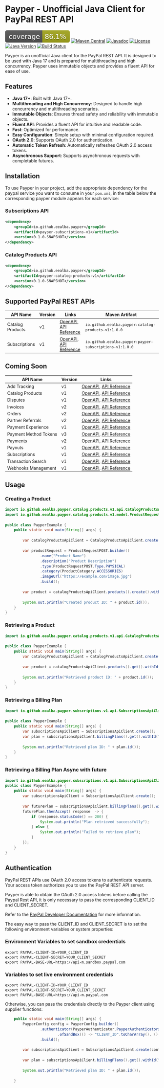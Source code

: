 # Payper - Unofficial Java Client for PayPal REST API
[![Coverage](.github/badges/jacoco.svg)](https://github.com/eealba/payper/actions/workflows/github_action.yaml)
[![Maven Central](https://img.shields.io/maven-central/v/io.github.eealba/payper.svg?label=Maven%20Central)](https://central.sonatype.com/artifact/io.github.eealba/payper)
[![Javadoc](https://javadoc.io/badge2/io.github.eealba/payper/javadoc.io.svg)](https://javadoc.io/doc/io.github.eealba/payper)
[![License](https://img.shields.io/badge/License-Apache%202.0-green.svg)](https://opensource.org/licenses/Apache-2.0)
[![Java Version](https://img.shields.io/badge/Java-17%2B-brightgreen)](https://www.oracle.com/java/technologies/javase/jdk17-archive-downloads.html)
[![Build Status](https://github.com/eealba/payper/actions/workflows/github_action.yaml/badge.svg)](https://github.com/eealba/payper/actions)


Payper is an unofficial Java client for the PayPal REST API. It is designed to be used with Java 17 and is prepared 
for multithreading and high concurrency. Payper uses immutable objects and provides a fluent API for ease of use.

## Features

- **Java 17+**: Built with Java 17+.
- **Multithreading and High Concurrency**: Designed to handle high concurrency and multithreading scenarios.
- **Immutable Objects**: Ensures thread safety and reliability with immutable objects.
- **Fluent API**: Provides a fluent API for intuitive and readable code.
- **Fast**: Optimized for performance.
- **Easy Configuration**: Simple setup with minimal configuration required.
- **OAuth 2.0**: Supports OAuth 2.0 for authentication.
- **Automatic Token Refresh**: Automatically refreshes OAuth 2.0 access tokens.
- **Asynchronous Support**: Supports asynchronous requests with completable futures.

## Installation

To use Payper in your project, add the appropriate dependency for the paypal service you want to consume 
in your `pom.xml`, in the table below the corresponding payper module appears for each service:

### Subscriptions API
```xml
<dependency>
    <groupId>io.github.eealba.payper</groupId>
    <artifactId>payper-subscriptions-v1</artifactId>
    <version>0.1.0-SNAPSHOT</version>
</dependency>
```
### Catalog Products API
```xml
<dependency>
    <groupId>io.github.eealba.payper</groupId>
    <artifactId>payper-catalog-products-v1</artifactId>
    <version>0.1.0-SNAPSHOT</version>
</dependency>
```

## Supported PayPal REST APIs

| API Name              | Version | Links                                                                                                                                                                                         | Maven Artifact                                           |
|-----------------------|---------|-----------------------------------------------------------------------------------------------------------------------------------------------------------------------------------------------|----------------------------------------------------------|
| Catalog Products      | v1      | [OpenAPI](https://github.com/paypal/paypal-rest-api-specifications/blob/main/openapi/catalogs_products_v1.json), [API Reference](https://developer.paypal.com/docs/api/catalog-products/v1/)  | `io.github.eealba.payper:catalog-products-v1:1.0.0`      |
| Subscriptions         | v1      | [OpenAPI](https://github.com/paypal/paypal-rest-api-specifications/blob/main/openapi/billing_subscriptions_v1.json), [API Reference](https://developer.paypal.com/docs/api/subscriptions/v1/) | `io.github.eealba.payper:payper-subscriptions-v1:1.0.0`  |

## Coming Soon
| API Name              | Version | Links                                                                                                                                                  |
|-----------------------|---------|--------------------------------------------------------------------------------------------------------------------------------------------------------|
| Add Tracking          | v1      | [OpenAPI](https://github.com/paypal/paypal-rest-api-specifications/blob/main/openapi/shipping_shipment_tracking_v1.json), [API Reference](https://developer.paypal.com/docs/api/tracking/v1/)                           |
| Catalog Products      | v1      | [OpenAPI](https://github.com/paypal/paypal-rest-api-specifications/blob/main/openapi/catalogs_products_v1.json), [API Reference](https://developer.paypal.com/docs/api/catalog-products/v1/)                            |
| Disputes              | v1      | [OpenAPI](https://github.com/paypal/paypal-rest-api-specifications/blob/main/openapi/customer_disputes_v1.json), [API Reference](https://developer.paypal.com/docs/api/customer-disputes/v1/)                           |
| Invoices              | v2      | [OpenAPI](https://github.com/paypal/paypal-rest-api-specifications/blob/main/openapi/invoicing_v2.json), [API Reference](https://developer.paypal.com/docs/api/invoicing/v2/)                                           |
| Orders                | v2      | [OpenAPI](https://github.com/paypal/paypal-rest-api-specifications/blob/main/openapi/checkout_orders_v2.json), [API Reference](https://developer.paypal.com/docs/api/orders/v2/)                                        |
| Partner Referrals     | v2      | [OpenAPI](https://github.com/paypal/paypal-rest-api-specifications/blob/main/openapi/customer_partner_referrals_v2.json), [API Reference](https://developer.paypal.com/docs/api/partner-referrals/v2/)                  |
| Payment Experience    | v1      | [OpenAPI](https://github.com/paypal/paypal-rest-api-specifications/blob/main/openapi/payment-experience_web_experience_profiles_v1.json), [API Reference](https://developer.paypal.com/docs/api/payment-experience/v1/) |
| Payment Method Tokens | v3      | [OpenAPI](https://github.com/paypal/paypal-rest-api-specifications/blob/main/openapi/vault_payment_tokens_v3.json), [API Reference](https://developer.paypal.com/docs/api/payment-tokens/v3/)                           |
| Payments              | v2      | [OpenAPI](https://github.com/paypal/paypal-rest-api-specifications/blob/main/openapi/payments_payment_v2.json), [API Reference](https://developer.paypal.com/docs/api/payments/v2/)                                     |
| Payouts               | v1      | [OpenAPI](https://github.com/paypal/paypal-rest-api-specifications/blob/main/openapi/payments_payouts_batch_v1.json), [API Reference](https://developer.paypal.com/docs/api/payments.payouts-batch/v1/)                 |
| Subscriptions         | v1      | [OpenAPI](https://github.com/paypal/paypal-rest-api-specifications/blob/main/openapi/billing_subscriptions_v1.json), [API Reference](https://developer.paypal.com/docs/api/subscriptions/v1/)                           |
| Transaction Search    | v1      | [OpenAPI](https://github.com/paypal/paypal-rest-api-specifications/blob/main/openapi/reporting_transactions_v1.json), [API Reference](https://developer.paypal.com/docs/api/transaction-search/v1/)                     |
| Webhooks Management   | v1      | [OpenAPI](https://github.com/paypal/paypal-rest-api-specifications/blob/main/openapi/notifications_webhooks_v1.json), [API Reference](https://developer.paypal.com/docs/api/webhooks/v1/)                               |

## Usage

### Creating a Product

```java
import io.github.eealba.payper.catalog.products.v1.api.CatalogProductsApiClient;
import io.github.eealba.payper.catalog.products.v1.model.ProductRequestPOST;

public class PayperExample {
    public static void main(String[] args) {

        var catalogProductsApiClient = CatalogProductsApiClient.create();

        var productRequest = ProductRequestPOST.builder()
                .name("Product Name")
                .description("Product Description")
                .type(ProductRequestPOST.Type.PHYSICAL)
                .category(ProductCategory.ACCESSORIES)
                .imageUrl("https://example.com/image.jpg")
                .build();

        var product = catalogProductsApiClient.products().create().withBody(productRequest).retrieve().toEntity();

        System.out.println("Created product ID: " + product.id());
    }
}
```

### Retrieving a Product

```java
import io.github.eealba.payper.catalog.products.v1.api.CatalogProductsApiClient;

public class PayperExample {
    public static void main(String[] args) {
        var catalogProductsApiClient = CatalogProductsApiClient.create();
        
        var product = catalogProductsApiClient.products().get().withId("1").retrieve().toEntity();

        System.out.println("Retrieved product ID: " + product.id());
    }
}
```


### Retrieving a Billing Plan

```java
import io.github.eealba.payper.subscriptions.v1.api.SubscriptionsApiClient;

public class PayperExample {
    public static void main(String[] args) {
        var subscriptionsApiClient = SubscriptionsApiClient.create();
        var plan = subscriptionsApiClient.billingPlans().get().withId("1").retrieve().toEntity();

        System.out.println("Retrieved plan ID: " + plan.id());
    }
}
```
### Retrieving a Billing Plan Async with future

```java
import io.github.eealba.payper.subscriptions.v1.api.SubscriptionsApiClient;
public class PayperExample {
    public static void main(String[] args) {
        var subscriptionsApiClient = SubscriptionsApiClient.create();
        
        var futurePlan = subscriptionsApiClient.billingPlans().get().withId("1").retrieve().toFuture();
        futurePlan.thenAccept( response  -> {
            if (response.statusCode() == 200) {
                System.out.println("Plan retrieved successfully");
            } else {
                System.out.println("Failed to retrieve plan");
            }
        });
    }
}
```



## Authentication

PayPal REST APIs use OAuth 2.0 access tokens to authenticate requests. Your access token authorizes you
to use the PayPal REST API server.

Payper is able to obtain the OAuth 2.0 access tokens before calling the Paypal Rest API, it is only necessary
to pass the corresponding CLIENT_ID and CLIENT_SECRET.

Refer to the [PayPal Developer Documentation](https://developer.paypal.com/api/rest/authentication/) for more information.

The easy way to pass the CLIENT_ID and CLIENT_SECRET is to set the following environment variables or system properties:

### Environment Variables to set sandbox credentials
```shell
export PAYPAL-CLIENT-ID=YOUR_CLIENT_ID
export PAYPAL-CLIENT-SECRET=YOUR_CLIENT_SECRET
export PAYPAL-BASE-URL=https://api-m.sandbox.paypal.com 
```

### Variables to set live environment credentials
```shell
export PAYPAL-CLIENT-ID=YOUR_CLIENT_ID
export PAYPAL-CLIENT-SECRET=YOUR_CLIENT_SECRET
export PAYPAL-BASE-URL=https://api-m.paypal.com 
```

Otherwise, you can pass the credentials directly to the Payper client using supplier functions:

```java
    public static void main(String[] args) {
        PayperConfig config = PayperConfig.builder()
                .authenticator(PayperAuthenticator.PayperAuthenticators
                        .ofSandBox(() -> "CLIENT_ID".toCharArray(), () -> "CLIENT_SECRET".toCharArray()))
                .build();
        
        var subscriptionsApiClient = SubscriptionsApiClient.create(config);

        var plan = subscriptionsApiClient.billingPlans().get().withId("1").retrieve().toEntity();

        System.out.println("Retrieved plan ID: " + plan.id());

    }
```


